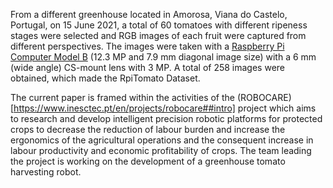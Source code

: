 From a different greenhouse located in Amorosa, Viana do Castelo, Portugal, on 15 June 2021, a total of 60 tomatoes with different ripeness stages were selected and RGB images of each fruit were captured from different perspectives. The images were taken with a [Raspberry Pi Computer Model B](https://www.raspberrypi.com/products/raspberry-pi-4-model-b/)  (12.3 MP and 7.9 mm diagonal image size) with a 6 mm (wide angle) CS-mount lens with 3 MP. A total of 258 images were obtained, which made the RpiTomato Dataset.

The current paper is framed within the activities of the (ROBOCARE)[https://www.inesctec.pt/en/projects/robocare##intro] project which aims to research and develop intelligent precision robotic platforms for protected crops to decrease the reduction of labour burden and increase the ergonomics of the agricultural operations and the consequent increase in labour productivity and economic profitability of crops. The team leading the project is working on the development of a greenhouse tomato harvesting robot.
